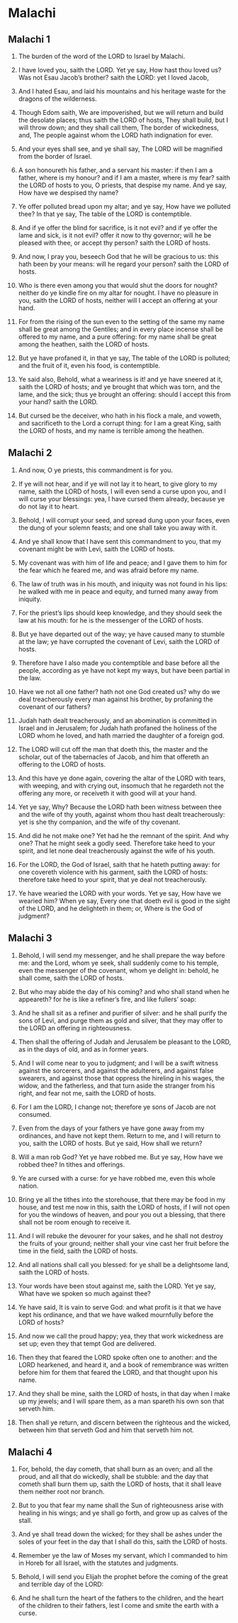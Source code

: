 # Malachi

## Malachi 1

1. The burden of the word of the LORD to Israel by Malachi. 

2. I have loved you, saith the LORD. Yet ye say, How hast thou loved us? Was not Esau Jacob’s brother? saith the LORD: yet I loved Jacob,

3. And I hated Esau, and laid his mountains and his heritage waste for the dragons of the wilderness.

4. Though Edom saith, We are impoverished, but we will return and build the desolate places; thus saith the LORD of hosts, They shall build, but I will throw down; and they shall call them, The border of wickedness, and, The people against whom the LORD hath indignation for ever.

5. And your eyes shall see, and ye shall say, The LORD will be magnified from the border of Israel. 

6. A son honoureth his father, and a servant his master: if then I am a father, where is my honour? and if I am a master, where is my fear? saith the LORD of hosts to you, O priests, that despise my name. And ye say, How have we despised thy name?

7. Ye offer polluted bread upon my altar; and ye say, How have we polluted thee? In that ye say, The table of the LORD is contemptible. 

8. And if ye offer the blind for sacrifice, is it not evil? and if ye offer the lame and sick, is it not evil? offer it now to thy governor; will he be pleased with thee, or accept thy person? saith the LORD of hosts. 

9. And now, I pray you, beseech God that he will be gracious to us: this hath been by your means: will he regard your person? saith the LORD of hosts. 

10. Who is there even among you that would shut the doors for nought? neither do ye kindle fire on my altar for nought. I have no pleasure in you, saith the LORD of hosts, neither will I accept an offering at your hand.

11. For from the rising of the sun even to the setting of the same my name shall be great among the Gentiles; and in every place incense shall be offered to my name, and a pure offering: for my name shall be great among the heathen, saith the LORD of hosts.

12. But ye have profaned it, in that ye say, The table of the LORD is polluted; and the fruit of it, even his food, is contemptible.

13. Ye said also, Behold, what a weariness is it! and ye have sneered at it, saith the LORD of hosts; and ye brought that which was torn, and the lame, and the sick; thus ye brought an offering: should I accept this from your hand? saith the LORD. 

14. But cursed be the deceiver, who hath in his flock a male, and voweth, and sacrificeth to the Lord a corrupt thing: for I am a great King, saith the LORD of hosts, and my name is terrible among the heathen. 

## Malachi 2

1. And now, O ye priests, this commandment is for you.

2. If ye will not hear, and if ye will not lay it to heart, to give glory to my name, saith the LORD of hosts, I will even send a curse upon you, and I will curse your blessings: yea, I have cursed them already, because ye do not lay it to heart.

3. Behold, I will corrupt your seed, and spread dung upon your faces, even the dung of your solemn feasts; and one shall take you away with it. 

4. And ye shall know that I have sent this commandment to you, that my covenant might be with Levi, saith the LORD of hosts.

5. My covenant was with him of life and peace; and I gave them to him for the fear which he feared me, and was afraid before my name.

6. The law of truth was in his mouth, and iniquity was not found in his lips: he walked with me in peace and equity, and turned many away from iniquity.

7. For the priest’s lips should keep knowledge, and they should seek the law at his mouth: for he is the messenger of the LORD of hosts.

8. But ye have departed out of the way; ye have caused many to stumble at the law; ye have corrupted the covenant of Levi, saith the LORD of hosts. 

9. Therefore have I also made you contemptible and base before all the people, according as ye have not kept my ways, but have been partial in the law. 

10. Have we not all one father? hath not one God created us? why do we deal treacherously every man against his brother, by profaning the covenant of our fathers?

11. Judah hath dealt treacherously, and an abomination is committed in Israel and in Jerusalem; for Judah hath profaned the holiness of the LORD whom he loved, and hath married the daughter of a foreign god. 

12. The LORD will cut off the man that doeth this, the master and the scholar, out of the tabernacles of Jacob, and him that offereth an offering to the LORD of hosts. 

13. And this have ye done again, covering the altar of the LORD with tears, with weeping, and with crying out, insomuch that he regardeth not the offering any more, or receiveth it with good will at your hand.

14. Yet ye say, Why? Because the LORD hath been witness between thee and the wife of thy youth, against whom thou hast dealt treacherously: yet is she thy companion, and the wife of thy covenant.

15. And did he not make one? Yet had he the remnant of the spirit. And why one? That he might seek a godly seed. Therefore take heed to your spirit, and let none deal treacherously against the wife of his youth. 

16. For the LORD, the God of Israel, saith that he hateth putting away: for one covereth violence with his garment, saith the LORD of hosts: therefore take heed to your spirit, that ye deal not treacherously. 

17. Ye have wearied the LORD with your words. Yet ye say, How have we wearied him? When ye say, Every one that doeth evil is good in the sight of the LORD, and he delighteth in them; or, Where is the God of judgment?

## Malachi 3

1. Behold, I will send my messenger, and he shall prepare the way before me: and the Lord, whom ye seek, shall suddenly come to his temple, even the messenger of the covenant, whom ye delight in: behold, he shall come, saith the LORD of hosts.

2. But who may abide the day of his coming? and who shall stand when he appeareth? for he is like a refiner’s fire, and like fullers’ soap:

3. And he shall sit as a refiner and purifier of silver: and he shall purify the sons of Levi, and purge them as gold and silver, that they may offer to the LORD an offering in righteousness.

4. Then shall the offering of Judah and Jerusalem be pleasant to the LORD, as in the days of old, and as in former years. 

5. And I will come near to you to judgment; and I will be a swift witness against the sorcerers, and against the adulterers, and against false swearers, and against those that oppress the hireling in his wages, the widow, and the fatherless, and that turn aside the stranger from his right, and fear not me, saith the LORD of hosts. 

6. For I am the LORD, I change not; therefore ye sons of Jacob are not consumed.

7. Even from the days of your fathers ye have gone away from my ordinances, and have not kept them. Return to me, and I will return to you, saith the LORD of hosts. But ye said, How shall we return?

8. Will a man rob God? Yet ye have robbed me. But ye say, How have we robbed thee? In tithes and offerings.

9. Ye are cursed with a curse: for ye have robbed me, even this whole nation.

10. Bring ye all the tithes into the storehouse, that there may be food in my house, and test me now in this, saith the LORD of hosts, if I will not open for you the windows of heaven, and pour you out a blessing, that there shall not be room enough to receive it. 

11. And I will rebuke the devourer for your sakes, and he shall not destroy the fruits of your ground; neither shall your vine cast her fruit before the time in the field, saith the LORD of hosts. 

12. And all nations shall call you blessed: for ye shall be a delightsome land, saith the LORD of hosts.

13. Your words have been stout against me, saith the LORD. Yet ye say, What have we spoken so much against thee?

14. Ye have said, It is vain to serve God: and what profit is it that we have kept his ordinance, and that we have walked mournfully before the LORD of hosts? 

15. And now we call the proud happy; yea, they that work wickedness are set up; even they that tempt God are delivered. 

16. Then they that feared the LORD spoke often one to another: and the LORD hearkened, and heard it, and a book of remembrance was written before him for them that feared the LORD, and that thought upon his name.

17. And they shall be mine, saith the LORD of hosts, in that day when I make up my jewels; and I will spare them, as a man spareth his own son that serveth him. 

18. Then shall ye return, and discern between the righteous and the wicked, between him that serveth God and him that serveth him not.

## Malachi 4

1. For, behold, the day cometh, that shall burn as an oven; and all the proud, and all that do wickedly, shall be stubble: and the day that cometh shall burn them up, saith the LORD of hosts, that it shall leave them neither root nor branch.

2. But to you that fear my name shall the Sun of righteousness arise with healing in his wings; and ye shall go forth, and grow up as calves of the stall.

3. And ye shall tread down the wicked; for they shall be ashes under the soles of your feet in the day that I shall do this, saith the LORD of hosts.

4. Remember ye the law of Moses my servant, which I commanded to him in Horeb for all Israel, with the statutes and judgments.

5. Behold, I will send you Elijah the prophet before the coming of the great and terrible day of the LORD:

6. And he shall turn the heart of the fathers to the children, and the heart of the children to their fathers, lest I come and smite the earth with a curse.


